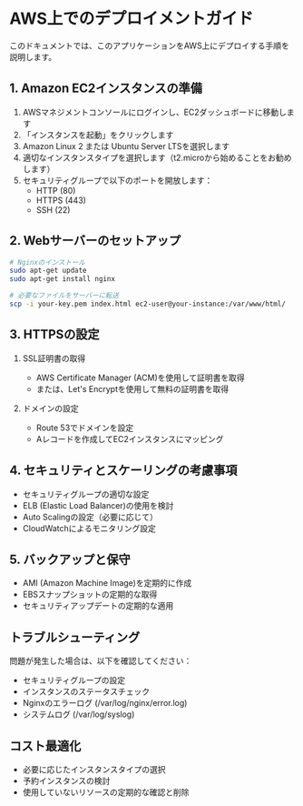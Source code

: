 # AWS上でのデプロイメントガイド

このドキュメントでは、このアプリケーションをAWS上にデプロイする手順を説明します。

## 1. Amazon EC2インスタンスの準備

1. AWSマネジメントコンソールにログインし、EC2ダッシュボードに移動します
2. 「インスタンスを起動」をクリックします
3. Amazon Linux 2 または Ubuntu Server LTSを選択します
4. 適切なインスタンスタイプを選択します（t2.microから始めることをお勧めします）
5. セキュリティグループで以下のポートを開放します：
   - HTTP (80)
   - HTTPS (443)
   - SSH (22)

## 2. Webサーバーのセットアップ

```bash
# Nginxのインストール
sudo apt-get update
sudo apt-get install nginx

# 必要なファイルをサーバーに転送
scp -i your-key.pem index.html ec2-user@your-instance:/var/www/html/
```

## 3. HTTPSの設定

1. SSL証明書の取得
   - AWS Certificate Manager (ACM)を使用して証明書を取得
   - または、Let's Encryptを使用して無料の証明書を取得

2. ドメインの設定
   - Route 53でドメインを設定
   - Aレコードを作成してEC2インスタンスにマッピング

## 4. セキュリティとスケーリングの考慮事項

- セキュリティグループの適切な設定
- ELB (Elastic Load Balancer)の使用を検討
- Auto Scalingの設定（必要に応じて）
- CloudWatchによるモニタリング設定

## 5. バックアップと保守

- AMI (Amazon Machine Image)を定期的に作成
- EBSスナップショットの定期的な取得
- セキュリティアップデートの定期的な適用

## トラブルシューティング

問題が発生した場合は、以下を確認してください：
- セキュリティグループの設定
- インスタンスのステータスチェック
- Nginxのエラーログ (/var/log/nginx/error.log)
- システムログ (/var/log/syslog)

## コスト最適化

- 必要に応じたインスタンスタイプの選択
- 予約インスタンスの検討
- 使用していないリソースの定期的な確認と削除